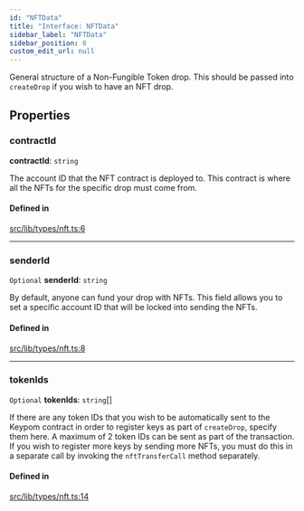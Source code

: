 ```yaml
---
id: "NFTData"
title: "Interface: NFTData"
sidebar_label: "NFTData"
sidebar_position: 0
custom_edit_url: null
---
```


General structure of a Non-Fungible Token drop. This should be passed into `createDrop` if you wish to have an NFT drop.

## Properties

### contractId

 **contractId**: `string`

The account ID that the NFT contract is deployed to. This contract is where all the NFTs for the specific drop must come from.

#### Defined in

[src/lib/types/nft.ts:6](https://github.com/keypom/keypom-js/blob/29c10f94/src/lib/types/nft.ts#L6)

___

### senderId

 `Optional` **senderId**: `string`

By default, anyone can fund your drop with NFTs. This field allows you to set a specific account ID that will be locked into sending the NFTs.

#### Defined in

[src/lib/types/nft.ts:8](https://github.com/keypom/keypom-js/blob/29c10f94/src/lib/types/nft.ts#L8)

___

### tokenIds

 `Optional` **tokenIds**: `string`[]

If there are any token IDs that you wish to be automatically sent to the Keypom contract in order to register keys as part of `createDrop`, specify them here.
A maximum of 2 token IDs can be sent as part of the transaction. If you wish to register more keys by sending more NFTs, you must do this in a separate call by invoking
the `nftTransferCall` method separately.

#### Defined in

[src/lib/types/nft.ts:14](https://github.com/keypom/keypom-js/blob/29c10f94/src/lib/types/nft.ts#L14)
